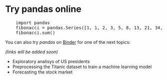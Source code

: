 # Try pandas online

<pre data-executable>
    import pandas
    fibonacci = pandas.Series([1, 1, 2, 3, 5, 8, 13, 21, 34, 55, 89, 144])
    fibonacci.sum()
</pre>
<script src="{{ base_url }}/static/js/juniper.min.js"></script>
<script>new Juniper({ repo: 'datapythonista/pandas-web' })</script>

You can also try _pandas_ on [Binder](https://mybinder.org/) for one of the next topics:

_(links will be added soon)_

- Exploratory analisys of US presidents
- Preprocessing the Titanic dataset to train a machine learning model
- Forecasting the stock market
